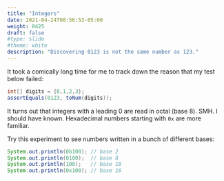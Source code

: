 ```yaml
---
title: "Integers"
date: 2021-04-24T08:56:53-05:00
weight: 0425
draft: false
#type: slide
#theme: white
description: "Discovering 0123 is not the same number as 123."
---
```


It took a comically long time for me to track down the reason that my
test below failed:
```java
int[] digits = {0,1,2,3};
assertEquals(0123, toNum(digits));
```

It turns out that integers with a leading 0 are read in octal (base
8). SMH. I should have known. Hexadecimal numbers starting with `0x`
are more familiar.

Try this experiment to see numbers written in a bunch of different bases:

```java
System.out.println(0b100); // base 2
System.out.println(0100);  // base 8
System.out.println(100);   // base 10
System.out.println(0x100); // base 16
```
